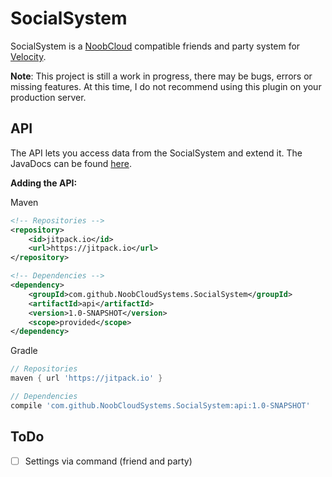 # SocialSystem

SocialSystem is a [NoobCloud](https://github.com/NoobCloudSystems/NoobCloud) compatible friends and party system for
[Velocity](https://github.com/PaperMC/Velocity).

**Note**: This project is still a work in progress, there may be bugs, errors or missing features. At this time, I do
not recommend using this plugin on your production server.

## API
The API lets you access data from the SocialSystem and extend it.
The JavaDocs can be found [here](https://noobcloudsystems.github.io/docs/socialsystem).

**Adding the API:**

Maven
```xml
<!-- Repositories -->
<repository>
    <id>jitpack.io</id>
    <url>https://jitpack.io</url>
</repository>

<!-- Dependencies -->
<dependency>
    <groupId>com.github.NoobCloudSystems.SocialSystem</groupId>
    <artifactId>api</artifactId>
    <version>1.0-SNAPSHOT</version>
    <scope>provided</scope>
</dependency>
```

Gradle
```groovy
// Repositories
maven { url 'https://jitpack.io' }

// Dependencies
compile 'com.github.NoobCloudSystems.SocialSystem:api:1.0-SNAPSHOT'
```

## ToDo
- [ ] Settings via command (friend and party)